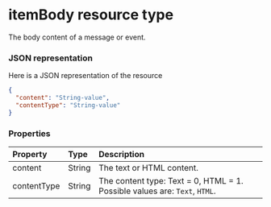 # itemBody resource type

The body content of a message or event.

### JSON representation

Here is a JSON representation of the resource

<!-- {
  "blockType": "resource",
  "optionalProperties": [

  ],
  "@odata.type": "microsoft.graph.itembody"
}-->

```json
{
  "content": "String-value",
  "contentType": "String-value"
}

```
### Properties
| Property	   | Type	|Description|
|:---------------|:--------|:----------|
|content|String|The text or HTML content.|
|contentType|String|The content type: Text = 0, HTML = 1. Possible values are: `Text`, `HTML`.|

<!-- uuid: 8fcb5dbc-d5aa-4681-8e31-b001d5168d79
2015-10-25 14:57:30 UTC -->
<!-- {
  "type": "#page.annotation",
  "description": "itemBody resource",
  "keywords": "",
  "section": "documentation",
  "tocPath": ""
}-->